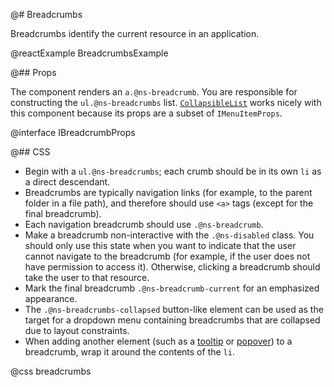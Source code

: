 @# Breadcrumbs

Breadcrumbs identify the current resource in an application.

@reactExample BreadcrumbsExample

@## Props

The component renders an `a.@ns-breadcrumb`. You are responsible for constructing
the `ul.@ns-breadcrumbs` list. [`CollapsibleList`](#core/components/collapsible-list)
works nicely with this component because its props are a subset of `IMenuItemProps`.

@interface IBreadcrumbProps

@## CSS

* Begin with a `ul.@ns-breadcrumbs`; each crumb should be in its own `li` as a direct descendant.
* Breadcrumbs are typically navigation links (for example, to the parent folder in a file path), and
therefore should use `<a>` tags (except for the final breadcrumb).
* Each navigation breadcrumb should use `.@ns-breadcrumb`.
* Make a breadcrumb non-interactive with the `.@ns-disabled` class. You should only use this
state when you want to indicate that the user cannot navigate to the breadcrumb (for example, if
the user does not have permission to access it). Otherwise, clicking a breadcrumb should take the
user to that resource.
* Mark the final breadcrumb `.@ns-breadcrumb-current` for an emphasized appearance.
* The `.@ns-breadcrumbs-collapsed` button-like element can be used as the target for a dropdown menu
containing breadcrumbs that are collapsed due to layout constraints.
* When adding another element (such as a [tooltip](#core/components/tooltip) or
[popover](#core/components/popover)) to a breadcrumb, wrap it around the contents of the `li`.

@css breadcrumbs

